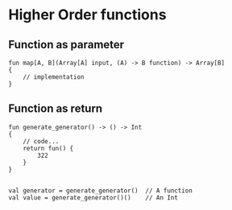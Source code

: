 # Higher Order functions


## Function as parameter

```thp
fun map[A, B](Array[A] input, (A) -> B function) -> Array[B]
{
    // implementation
}

```

## Function as return

```thp
fun generate_generator() -> () -> Int
{
    // code...
    return fun() {
        322
    }
}


val generator = generate_generator()  // A function
val value = generate_generator()()    // An Int
```




